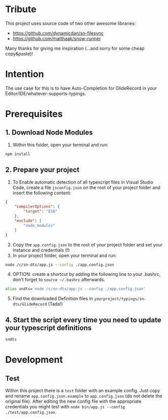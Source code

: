 # Tribute

This project uses source code of two other awesome libraries:

* https://github.com/dynamicdan/sn-filesync
* https://github.com/matthaak/snow-runner

Many thanks for giving me inspiration (...and sorry for some cheap copy&paste)!

# Intention

The use case for this is to have Auto-Completion for GlideRecord in your Editor/IDE/whatever-supports-typings.

# Prerequisites

## 1. Download Node Modules

1. Within this folder, open your terminal and run:

```sh
npm install
```

## 2. Prepare your project

1. To Enable automatic detection of all typescript files in Visual Studio Code, create a file `jsconfig.json` on the root of your project folder and insert the following content:

```json
{
    "compilerOptions": {
        "target": "ES6"
    },
    "exclude": [
        "node_modules"
    ]
}
``` 

2. Copy the `app.config.json` to the root of your project folder and set your instance and credentials (!)
3. In your project folder, open your terminal and run:

```sh
node /c/sn-dts/app.js --config ./app.config.json
```

4. OPTION: create a shortcut by adding the following line to your .bashrc, don't forget to `source ~/.bashrc` afterwards.

```sh
alias sndts='node /c/sn-dts/app.js --config ./app.config.json'
```

5. Find the downloaded Definition files in `yourproject/typings/sn-dts/GlideRecord` (Tada!)

## 4. Start the script every time you need to update your typescript definitions

```sh
sndts
```

# Development

## Test

Within this project there is a `test` folder with an example config.
Just copy and rename `app.config.json.example` to `app.config.json` (do not delete the original file).
After editing the new config file with the appropriate credentials you might test with `node bin/app.js --config ./test/app.config.json`.
